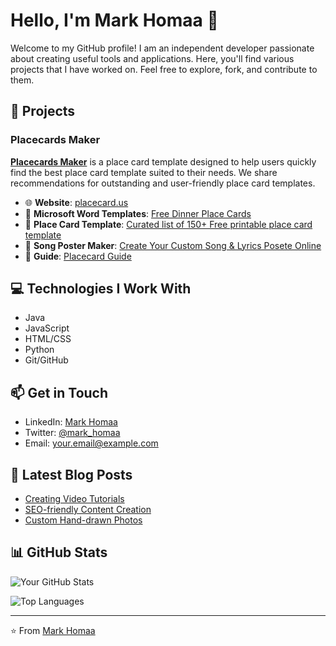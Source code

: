 # Hello, I'm Mark Homaa 👋

Welcome to my GitHub profile! I am an independent developer passionate about creating useful tools and applications. Here, you'll find various projects that I have worked on. Feel free to explore, fork, and contribute to them.

## 🚀 Projects

### Placecards Maker
**[Placecards Maker](https://placecard.us)** is a place card template designed to help users quickly find the best place card template suited to their needs. We share recommendations for outstanding and user-friendly place card templates.

- 🌐 **Website**: [placecard.us](https://placecard.us)
- 📄 **Microsoft Word Templates**: [Free Dinner Place Cards](https://placecard.us/free-dinner-place-cards)
- 📄 **Place Card Template**: [Curated list of 150+ Free printable place card template](https://placecard.us/templates)
- 📄 **Song Poster Maker**: [Create Your Custom Song & Lyrics Posete Online](https://sharegiftlist.com/)
- 📄 **Guide**: [Placecard Guide](https://placecard.us/placecard-guide)

## 💻 Technologies I Work With

- Java
- JavaScript
- HTML/CSS
- Python
- Git/GitHub

## 📫 Get in Touch

- LinkedIn: [Mark Homaa](https://www.linkedin.com/in/mark_homaa)
- Twitter: [@mark_homaa](https://twitter.com/mark_homaa)
- Email: [your.email@example.com](mailto:hello@placecard.us)

## 📝 Latest Blog Posts

- [Creating Video Tutorials](#)
- [SEO-friendly Content Creation](#)
- [Custom Hand-drawn Photos](#)

## 📊 GitHub Stats

![Your GitHub Stats](https://github-readme-stats.vercel.app/api?username=placecardus&show_icons=true&theme=radical)

![Top Languages](https://github-readme-stats.vercel.app/api/top-langs/?username=placecardus&layout=compact&theme=radical)

---

⭐️ From [Mark Homaa](https://github.com/placecardus)
